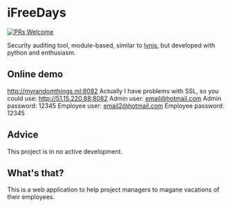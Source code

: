# iFreeDays
[![PRs Welcome](https://img.shields.io/badge/PRs-welcome-brightgreen.svg?style=flat-square)](http://makeapullrequest.com) 

Security auditing tool, module-based, similar to [lynis](https://github.com/CISOfy/lynis), but developed with python and enthusiasm.

## Online demo
http://myrandomthings.ml:8082 
Actually I have problems with SSL, so you could use: http://51.15.220.88:8082
Admin user: email@hotmail.com
Admin password: 12345
Employee user: email2@hotmail.com
Employee password: 12345

## Advice
This project is in no active development.

## What's that?
This is a web application to help project managers to magane vacations of their employees.
